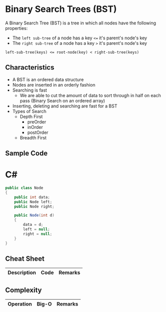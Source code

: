 # Binary Search Trees (BST)
A Binary Search Tree (BST) is a tree in which all nodes have the following properties:
*   The `left sub-tree` of a node has a key `<=` it's parent's node's key
*   The `right sub-tree` of a node has a key `>` it's parent's node's key

```
left-sub-tree(keys) <= root-node(key) < right-sub-tree(keys)
```

## Characteristics
* A BST is an ordered data structure
* Nodes are inserted in an orderly fashion
* Searching is fast
    * We are able to cut the amount of data to sort through in half on each pass (Binary Search on an ordered array)
* Inserting, deleting and searching are fast for a BST
* Types of Search
    * Depth First
        * preOrder
        * inOrder
        * postOrder
    * Breadth First

## Sample Code
# C#
```c#
public class Node 
{
    public int data;
    public Node left;
    public Node right;

    public Node(int d)
    {
        data = d;
        left = null;
        right = null;
    }
}

```

## Cheat Sheet
|Description|Code|Remarks|
|---------|-----|--------|


## Complexity
|Operation|Big-O|Remarks|
|---------|-----|-------|
